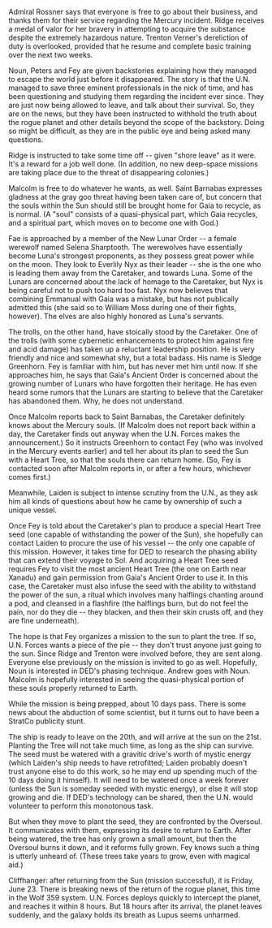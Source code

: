 Admiral Rossner says that everyone is free to go about their business, and thanks them for their service regarding the Mercury incident. Ridge receives a medal of valor for her bravery in attempting to acquire the substance despite the extremely hazardous nature. Trenton Verner's dereliction of duty is overlooked, provided that he resume and complete basic training over the next two weeks.

Noun, Peters and Fey are given backstories explaining how they managed to escape the world just before it disappeared. The story is that the U.N. managed to save three eminent professionals in the nick of time, and has been questioning and studying them regarding the incident ever since. They are just now being allowed to leave, and talk about their survival. So, they are on the news, but they have been instructed to withhold the truth about the rogue planet and other details beyond the scope of the backstory. Doing so might be difficult, as they are in the public eye and being asked many questions.

Ridge is instructed to take some time off -- given &quot;shore leave&quot; as it were. It's a reward for a job well done. (In addition, no new deep-space missions are taking place due to the threat of disappearing colonies.)

Malcolm is free to do whatever he wants, as well. Saint Barnabas expresses gladness at the gray goo threat having been taken care of, but concern that the souls within the Sun should still be brought home for Gaia to recycle, as is normal. (A &quot;soul&quot; consists of a quasi-physical part, which Gaia recycles, and a spiritual part, which moves on to become one with God.)

Fae is approached by a member of the New Lunar Order -- a female werewolf named Selena Sharptooth. The werewolves have essentially become Luna's strongest proponents, as they possess great power while on the moon. They look to Everlily Nyx as their leader -- she is the one who is leading them away from the Caretaker, and towards Luna. Some of the Lunars are concerned about the lack of homage to the Caretaker, but Nyx is being careful not to push too hard too fast. Nyx now believes that combining Emmanual with Gaia was a mistake, but has not publically admitted this (she said so to William Moss during one of their fights, however). The elves are also highly honored as Luna's servants.

The trolls, on the other hand, have stoically stood by the Caretaker. One of the trolls (with some cybernetic enhancements to protect him against fire and acid damage) has taken up a reluctant leadership position. He is very friendly and nice and somewhat shy, but a total badass. His name is Sledge Greenhorn. Fey is familiar with him, but has never met him until now. If she approaches him, he says that Gaia's Ancient Order is concerned about the growing number of Lunars who have forgotten their heritage. He has even heard some rumors that the Lunars are starting to believe that the Caretaker has abandoned them. Why, he does not understand.

Once Malcolm reports back to Saint Barnabas, the Caretaker definitely knows about the Mercury souls. (If Malcolm does not report back within a day, the Caretaker finds out anyway when the U.N. Forces makes the announcement.) So it instructs Greenhorn to contact Fey (who was involved in the Mercury events earlier) and tell her about its plan to seed the Sun with a Heart Tree, so that the souls there can return home. (So, Fey is contacted soon after Malcolm reports in, or after a few hours, whichever comes first.)

Meanwhile, Laiden is subject to intense scrutiny from the U.N., as they ask him all kinds of questions about how he came by ownership of such a unique vessel.

Once Fey is told about the Caretaker's plan to produce a special Heart Tree seed (one capable of withstanding the power of the Sun), she hopefully can contact Laiden to procure the use of his vessel -- the only one capable of this mission. However, it takes time for DED to research the phasing ability that can extend their voyage to Sol. And acquiring a Heart Tree seed requires Fey to visit the most ancient Heart Tree (the one on Earth near Xanadu) and gain permission from Gaia's Ancient Order to use it. In this case, the Caretaker must also infuse the seed with the ability to withstand the power of the sun, a ritual which involves many halflings chanting around a pod, and cleansed in a flashfire (the halflings burn, but do not feel the pain, nor do they die -- they blacken, and then their skin crusts off, and they are fine underneath).

The hope is that Fey organizes a mission to the sun to plant the tree. If so, U.N. Forces wants a piece of the pie -- they don't trust anyone just going to the sun. Since Ridge and Trenton were involved before, they are sent along. Everyone else previously on the mission is invited to go as well. Hopefully, Noun is interested in DED's phasing technique. Andrew goes with Noun. Malcolm is hopefully interested in seeing the quasi-physical portion of these souls properly returned to Earth.

While the mission is being prepped, about 10 days pass. There is some news about the abduction of some scientist, but it turns out to have been a StratCo publicity stunt.

The ship is ready to leave on the 20th, and will arrive at the sun on the 21st. Planting the Tree will not take much time, as long as the ship can survive. The seed must be watered with a gravitic drive's worth of mystic energy (which Laiden's ship needs to have retrofitted; Laiden probably doesn't trust anyone else to do this work, so he may end up spending much of the 10 days doing it himself). It will need to be watered once a week forever (unless the Sun is someday seeded with mystic energy), or else it will stop growing and die. If DED's technology can be shared, then the U.N. would volunteer to perform this monotonous task.

But when they move to plant the seed, they are confronted by the Oversoul. It communicates with them, expressing its desire to return to Earth. After being watered, the tree has only grown a small amount, but then the Oversoul burns it down, and it reforms fully grown. Fey knows such a thing is utterly unheard of. (These trees take years to grow, even with magical aid.)

Cliffhanger: after returning from the Sun (mission successful), it is Friday, June 23. There is breaking news of the return of the rogue planet, this time in the Wolf 359 system. U.N. Forces deploys quickly to intercept the planet, and reaches it within 8 hours. But 18 hours after its arrival, the planet leaves suddenly, and the galaxy holds its breath as Lupus seems unharmed.

